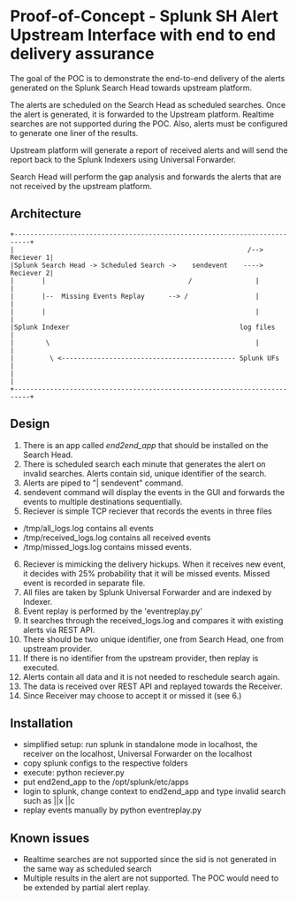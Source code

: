 # Proof-of-Concept - Splunk SH Alert Upstream Interface with end to end delivery assurance
The goal of the POC is to demonstrate the end-to-end delivery of the
alerts generated on the Splunk Search Head towards upstream
platform.

The alerts are scheduled on the Search Head as scheduled searches.
Once the alert is generated, it is forwarded to the Upstream platform.
Realtime searches are not supported during the POC. Also, alerts
must be configured to generate one liner of the results.

Upstream platform will generate a report of received alerts and
will send the report back to the Splunk Indexers using Universal
Forwarder.

Search Head will perform the gap analysis and forwards the alerts
that are not received by the upstream platform.

## Architecture

	+--------------------------------------------------------------------------+
	|                                                           /--> Reciever 1|
	|Splunk Search Head -> Scheduled Search ->    sendevent    ----> Reciever 2|
	|       |                                    /                |            |
	|       |--  Missing Events Replay      --> /                 |            |
	|       |                                                     |            |
	|Splunk Indexer                                           log files        |
	|        \                                                    |            |
	|         \ <-------------------------------------------- Splunk UFs       |
	|                                                                          |
	+--------------------------------------------------------------------------+
	
## Design
1. There is an app called *end2end_app* that should be installed on the 
Search Head. 
2. There is scheduled search each minute that generates the alert on
invalid searches. Alerts contain sid, unique identifier of the search.
3. Alerts are piped to "| sendevent" command.
4. sendevent command will display the events in the GUI and forwards
the events to multiple destinations sequentially.
5. Reciever is simple TCP reciever that records the events in three files
- /tmp/all\_logs.log contains all events
- /tmp/received\_logs.log contains all received events
- /tmp/missed\_logs.log contains missed events.
6. Reciever is mimicking the delivery hickups. When it receives new event,
it decides with 25% probability that it will be missed events. Missed event
is recorded in separate file.
7. All files are taken by Splunk Universal Forwarder and are indexed by Indexer.
8. Event replay is performed by the 'eventreplay.py'
9. It searches through the received\_logs.log and compares it with existing
alerts via REST API.
10. There should be two unique identifier, one from Search Head, one from
upstream provider.
11. If there is no identifier from the upstream provider, then replay is
executed.
12. Alerts contain all data and it is not needed to reschedule search again.
13. The data is received over REST API and replayed towards the Receiver.
14. Since Receiver may choose to accept it or missed it (see 6.)

## Installation
- simplified setup: run splunk in standalone mode in localhost,
the receiver on the localhost, Universal Forwarder on the localhost
- copy splunk configs to the respective folders
- execute: python reciever.py
- put end2end\_app to the /opt/splunk/etc/apps
- login to splunk, change context to end2end\_app and type invalid search
such as ||x ||c
- replay events manually by python eventreplay.py


## Known issues
- Realtime searches are not supported since the sid is not generated in 
the same way as scheduled search
- Multiple results in the alert are not supported. The POC would need to
be extended by partial alert replay.


